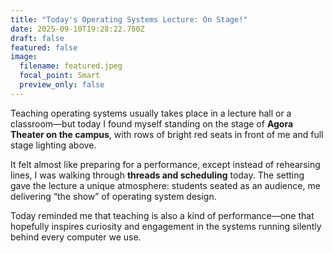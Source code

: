 ```yaml
---
title: "Today's Operating Systems Lecture: On Stage!"
date: 2025-09-10T19:28:22.780Z
draft: false
featured: false
image:
  filename: featured.jpeg
  focal_point: Smart
  preview_only: false
---
```

Teaching operating systems usually takes place in a lecture hall or a classroom—but today I found myself standing on the stage of **Agora Theater on the campus**, with rows of bright red seats in front of me and full stage lighting above.

It felt almost like preparing for a performance, except instead of rehearsing lines, I was walking through **threads and scheduling** today. The setting gave the lecture a unique atmosphere: students seated as an audience, me delivering “the show” of operating system design.

Today reminded me that teaching is also a kind of performance—one that hopefully inspires curiosity and engagement in the systems running silently behind every computer we use.